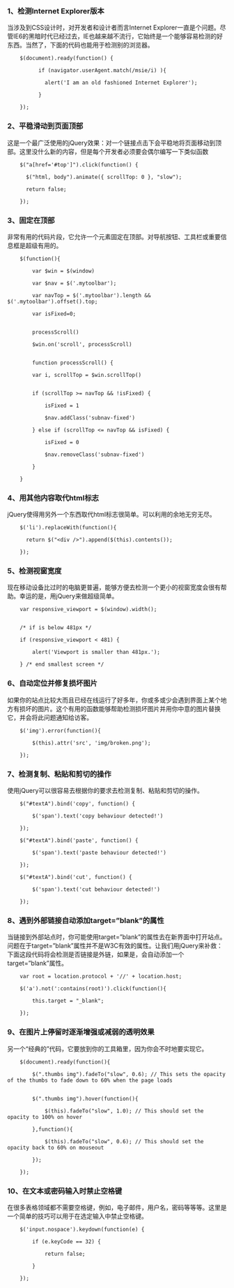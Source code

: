 ### 1、检测Internet Explorer版本

当涉及到CSS设计时，对开发者和设计者而言Internet Explorer一直是个问题。尽管IE6的黑暗时代已经过去，IE也越来越不流行，它始终是一个能够容易检测的好东西。当然了，下面的代码也能用于检测别的浏览器。

```
    $(document).ready(function() {

          if (navigator.userAgent.match(/msie/i) ){

            alert('I am an old fashioned Internet Explorer');

          }

    });
```

### 2、平稳滑动到页面顶部
这是一个最广泛使用的jQuery效果：对一个链接点击下会平稳地将页面移动到顶部。这里没什么新的内容，但是每个开发者必须要会偶尔编写一下类似函数

```
    $("a[href='#top']").click(function() {

      $("html, body").animate({ scrollTop: 0 }, "slow");

      return false;

    });
```

### 3、固定在顶部
非常有用的代码片段，它允许一个元素固定在顶部。对导航按钮、工具栏或重要信息框是超级有用的。

```
    $(function(){

    	var $win = $(window)

    	var $nav = $('.mytoolbar');

    	var navTop = $('.mytoolbar').length && $('.mytoolbar').offset().top;

    	var isFixed=0;


    	processScroll()

    	$win.on('scroll', processScroll)


    	function processScroll() {

    	var i, scrollTop = $win.scrollTop()


    	if (scrollTop >= navTop && !isFixed) { 

    		isFixed = 1

    		$nav.addClass('subnav-fixed')

    	} else if (scrollTop <= navTop && isFixed) {

    		isFixed = 0

     		$nav.removeClass('subnav-fixed')

    	}

    }

```
### 4、用其他内容取代html标志
jQuery使得用另外一个东西取代html标志很简单。可以利用的余地无穷无尽。

```
    $('li').replaceWith(function(){

      return $("<div />").append($(this).contents());

    });

```
### 5、检测视窗宽度

现在移动设备比过时的电脑更普遍，能够方便去检测一个更小的视窗宽度会很有帮助。幸运的是，用jQuery来做超级简单。

```
    var responsive_viewport = $(window).width();


    /* if is below 481px */

    if (responsive_viewport < 481) {

        alert('Viewport is smaller than 481px.');

    } /* end smallest screen */

```
### 6、自动定位并修复损坏图片

如果你的站点比较大而且已经在线运行了好多年，你或多或少会遇到界面上某个地方有损坏的图片。这个有用的函数能够帮助检测损坏图片并用你中意的图片替换它，并会将此问题通知给访客。

```
    $('img').error(function(){

    	$(this).attr('src', 'img/broken.png');

    });
```

### 7、检测复制、粘贴和剪切的操作

使用jQuery可以很容易去根据你的要求去检测复制、粘贴和剪切的操作。

```
    $("#textA").bind('copy', function() {

        $('span').text('copy behaviour detected!')

    }); 

    $("#textA").bind('paste', function() {

        $('span').text('paste behaviour detected!')

    }); 

    $("#textA").bind('cut', function() {

        $('span').text('cut behaviour detected!')

    });

```
### 8、遇到外部链接自动添加target=”blank”的属性

当链接到外部站点时，你可能使用target=”blank”的属性去在新界面中打开站点。问题在于target=”blank”属性并不是W3C有效的属性。让我们用jQuery来补救：下面这段代码将会检测是否链接是外链，如果是，会自动添加一个target=”blank”属性。

```
    var root = location.protocol + '//' + location.host;

    $('a').not(':contains(root)').click(function(){

        this.target = "_blank";

    });

```
### 9、在图片上停留时逐渐增强或减弱的透明效果

另一个“经典的”代码，它要放到你的工具箱里，因为你会不时地要实现它。

```
    $(document).ready(function(){

        $(".thumbs img").fadeTo("slow", 0.6); // This sets the opacity of the thumbs to fade down to 60% when the page loads


        $(".thumbs img").hover(function(){

            $(this).fadeTo("slow", 1.0); // This should set the opacity to 100% on hover

        },function(){

            $(this).fadeTo("slow", 0.6); // This should set the opacity back to 60% on mouseout

        });

    });

```
### 10、在文本或密码输入时禁止空格键

在很多表格领域都不需要空格键，例如，电子邮件，用户名，密码等等等。这里是一个简单的技巧可以用于在选定输入中禁止空格键。

```
    $('input.nospace').keydown(function(e) {

    	if (e.keyCode == 32) {

    		return false;

    	}

    });
   ```
